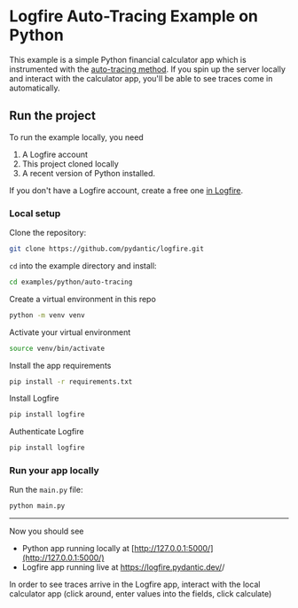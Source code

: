 # Logfire Auto-Tracing Example on Python

This example is a simple Python financial calculator app which is instrumented with the [auto-tracing method](../../../docs/guides/onboarding_checklist/add_auto_tracing.md). If you spin up the server locally and interact with the calculator app, you'll be able to see traces come in automatically.

## Run the project

To run the example locally, you need
1. A Logfire account
2. This project cloned locally
3. A recent version of Python installed.

If you don't have a Logfire account, create a free one [in Logfire](https://logfire.pydantic.dev/).


### Local setup

Clone the repository:

```bash
git clone https://github.com/pydantic/logfire.git
```

`cd` into the example directory and install:

```bash
cd examples/python/auto-tracing
```

Create a virtual environment in this repo

```bash
python -m venv venv
```

Activate your virtual environment

```bash
source venv/bin/activate
```

Install the app requirements

```bash
pip install -r requirements.txt
```

Install Logfire

```bash
pip install logfire
```

Authenticate Logfire

```bash
pip install logfire
```


### Run your app locally

Run the `main.py` file:

```bash
python main.py
```

---

Now you should see

- Python app running locally at [http://127.0.0.1:5000/](http://127.0.0.1:5000/)
- Logfire app running live at https://logfire.pydantic.dev/<my-org>/<my-project>

In order to see traces arrive in the Logfire app, interact with the local calculator app (click around, enter values into the fields, click calculate)
